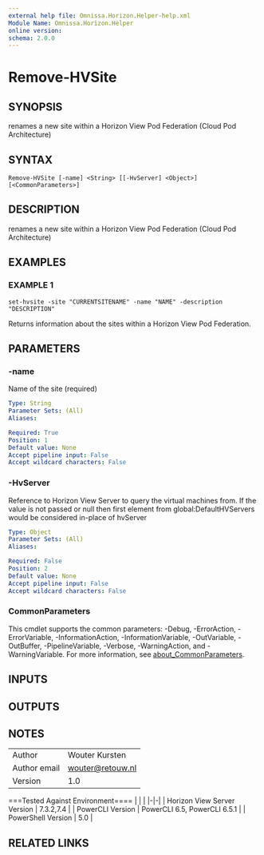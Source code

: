 ```yaml
---
external help file: Omnissa.Horizon.Helper-help.xml
Module Name: Omnissa.Horizon.Helper
online version:
schema: 2.0.0
---
```


# Remove-HVSite

## SYNOPSIS
renames a new site within a Horizon View Pod Federation (Cloud Pod Architecture)

## SYNTAX

```
Remove-HVSite [-name] <String> [[-HvServer] <Object>] [<CommonParameters>]
```

## DESCRIPTION
renames a new site within a Horizon View Pod Federation (Cloud Pod Architecture)

## EXAMPLES

### EXAMPLE 1
```
set-hvsite -site "CURRENTSITENAME" -name "NAME" -description "DESCRIPTION"
```

Returns information about the sites within a Horizon View Pod Federation.

## PARAMETERS

### -name
Name of the site (required)

```yaml
Type: String
Parameter Sets: (All)
Aliases:

Required: True
Position: 1
Default value: None
Accept pipeline input: False
Accept wildcard characters: False
```

### -HvServer
Reference to Horizon View Server to query the virtual machines from.
If the value is not passed or null then
first element from global:DefaultHVServers would be considered in-place of hvServer

```yaml
Type: Object
Parameter Sets: (All)
Aliases:

Required: False
Position: 2
Default value: None
Accept pipeline input: False
Accept wildcard characters: False
```

### CommonParameters
This cmdlet supports the common parameters: -Debug, -ErrorAction, -ErrorVariable, -InformationAction, -InformationVariable, -OutVariable, -OutBuffer, -PipelineVariable, -Verbose, -WarningAction, and -WarningVariable. For more information, see [about_CommonParameters](http://go.microsoft.com/fwlink/?LinkID=113216).

## INPUTS

## OUTPUTS

## NOTES
| | |
|-|-|
| Author | Wouter Kursten |
| Author email | wouter@retouw.nl |
| Version | 1.0 |

===Tested Against Environment====
| | |
|-|-|
| Horizon View Server Version | 7.3.2,7.4 |
| PowerCLI Version | PowerCLI 6.5, PowerCLI 6.5.1 |
| PowerShell Version | 5.0 |

## RELATED LINKS

